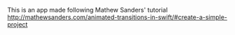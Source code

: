 This is an app made following Mathew Sanders' tutorial http://mathewsanders.com/animated-transitions-in-swift/#create-a-simple-project
